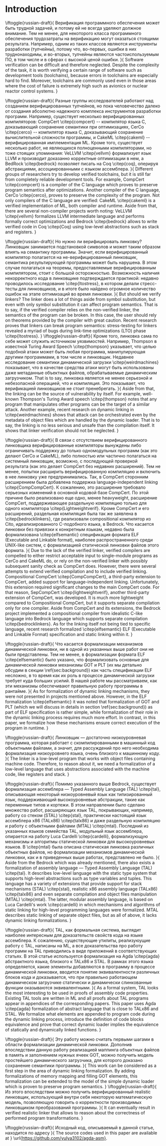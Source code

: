 # Introduction

\iftoggle{russian-draft}{
Верификация программного обеспечения может быть трудной задачей, и потому
ей не всегда уделяют должное внимание. Тем не менее, для некоторого класса
программного обеспечения трудозатраты на верификацию могут оказаться
стоящими результата. Например, одним из таких классов являются инструменты
разработки (тулчейны), потому что, во-первых, ошибки в них труднонаходимы,
и во-вторых, тулчейны являются частоиспользуемым ПО, в том числе и в сферах
с высокой ценой ошибки.
}{
Software verification can be difficult and therefore neglected. Despite the
complexity of the task, it is worth verifying a certain range of software such
as development tools (toolchains), because errors in toolchains are
especially hard to find.
Moreover, toolchains are commonly used even in those areas where the cost
of failure is extremely high such as avionics or nuclear reactor control
systems.
}

\iftoggle{russian-draft}{
Разные группы исследователей работают над созданием верифицированных тулчейнов, но
пока человечество далеко от создания абсолютно надежного комплекса
инструментов разработки программ. Например,
существует несколько верифицированных компиляторов: CompCert
\citep{compcert} -- компилятор языка C, доказывающий сохранение семантики
при оптимизациях, CerCo \citep{cerco} -- компилятор языка C, доказывающий
сохранение вычислительной сложности программы, и CakeML \citep{cakeml} --
верифицированная имплементация ML. Кроме того, существует несколько работ,
не являющихся полноценными компиляторами, но тоже стоящих упоминания:
VeLLVM \citep{vellvm}
формализует язык LLVM и производит доказанно корректные оптимизации в
нем, а BedRock \citep{bedrock} позволяет писать на Coq \citep{coq},
оперируя абстракциями, ассоциированными с языком ассемблера.
}{
Different groups of researchers try to develop verified toolchains, but it is still far
from completely reliable development tools. For example,
CompCert \citep{compcert} is a compiler of the C language which proves to
preserve program semantics after optimizations. Another compiler of the C
language, CerCo \citep{cerco}, proves to preserve the complexity of the
program. Not only compilers of the C language are verified: CakeML
\citep{cakeml} is a verified implementation of ML, both compiler and
runtime. Aside from that, there are several non-compiler projects worth noting:
VeLLVM
\citep{vellvm} formalizes LLVM intermediate language and performs formally
correct optimizations and Bedrock \citep{bedrock} allows to write
verified code in Coq \citep{Coq} using low-level abstractions such as stack
and registers.
}

\iftoggle{russian-draft}{
Но нужно ли верифицировать линковку? Линковщик занимается подстановкой
символов и может таким образом влиять на семантику программы. Значит, если
верифицированный компилятор полагается на не-верифицированный линковщик,
семантика результирующей программы может быть нарушена. В этом случае
полагаться на теоремы, предоставляемые верифицированным компилятором, стоит
с большой осторожностью.
Возможность
наличия некорректного кода в линковщике подтверждается практикой: недавно
проводилось исследование \citep{ltostress}, в котором делали стресс-тесты для
линковщиков, и в итоге было найдено огромное количество ошибок на этапе
оптимизаций во время линковки.
}{
But should we verify linkers? The linker does a lot of things aside from symbol
substitution, but even with only symbol substitution it can affect program
semantics. That is to say, if the verified compiler relies on the non-verified
linker, the semantics of the program can be broken. In this case, the user
should rely on theorems provided by the compiler with great caution.
Recent research proves that linkers can break program semantics:
stress-testing for linkers revealed a myriad of
bugs during link-time optimizations (LTO) phase \citep{ltostress}.
}
\iftoggle{russian-draft}{
Кроме того, линковка сама по себе может служить источником уязвимостей.
Например, Thompson в известной Turing Award Speech \citep{thompson}
указывает, что целью подобной атаки может быть любая программа,
манипулирующая другими программами, в том числе и линковщик. Недавнее
исследование семантики динамической загрузки \citep{weirdmachines}
показывает, что в качестве средства атаки могут быть использованы даже
метаданные объектных файлов, обрабатываемые динамическим загрузчиком. That
is to say, линковка является не менее серьезной и небезопасной операцией,
что и компиляция.
Это показывает, что верификацией линковщиков
не стоит пренебрегать.
}{
Aside from that, the linking can be the source of vulnerability by itself.
For example, well-known Thompson's Turing Award speech \citep{thompson}
notes that any program that manipulates other programs can be the target of
a similar attack. Another example, recent research on dynamic linking in
\citep{weirdmachines} shows that attack can be orchestrated even by the
metadata of object files which are handled by the dynamic loader. That is
to say, the linking is no less serious and unsafe than the compilation
itself.
It
shows that linker verification should not be neglected.
}

\iftoggle{russian-draft}{
В связи с отсутствием верифицированного линковщика верифицированные
компиляторы вынуждены либо ограничивать поддержку до только одномодульных
программ (как это делают CerCo и CakeML), либо полностью или частично
полагаться на системный линковщик, возможно, с последующей проверкой
результата (как это делает CompCert без недавних расширений). Тем не менее,
попытки расширить верифицированную компиляцию и включить в нее линковку уже
предпринимались. Так, в CompCert сторонним расширением была добавлена
поддержка language-independent linking \citep{CompCompCert}. К сожалению,
это расширение требовало серьезных изменений в основной кодовой базе
CompCert. По этой причине было реализовано еще одно, менее heavyweight,
расширение CompCert, поддерживающее раздельную компиляцию только для одного компилятора
\citep{Lightweightverif}. Кроме CompCert и его расширений, раздельная
компиляция была так же заявлена в \citep{bedrocklinkers}, где реализовали
compositional компилятор из Cito, идеализированного C-подобного языка, в
Bedrock. Что касается линковки без привязки к конкретным языкам, недавно
была формализована \citep{elfsemantic} спецификация формата ELF (Executable
and Linkable format), наиболее распространенного среди UNIX-like систем, с
формализацией статической линковки файлов этого формата.
}{
Due to the lack of the verified linker, verified compilers are compelled to
either restrict acceptable input to single-module programs as CerCo and
CakeML do, or rely on the non-verified linker with possibly subsequent
sanity check as CompCert does. However, there were several attempts to
extend verified compilation and to include verified linking. Compositional
CompCert \citep{CompCompCert}, a third-party extension to CompCert, added
support for language-independent linking. Unfortunately, this extension
required significant changes to the main CompCert code. For that reason,
SepCompCert \citep{lightweightverif}, another third-party extension of
CompCert, was developed. It is much more lightweight compared to
Compositional CompCert, but it supports separate compilation only for one
compiler. Aside from CompCert and its extensions, the Bedrock project
implemented a compositional compiler from idealistic C-like language
into Bedrock language which supports separate compilation
\citep{bedrocklinkers}. As for the linking itself not being tied to
specific language, recent research formalized \citep{elfsemantic} ELF
(Executable and Linkable Format) specification and static linking within
it.
}

\iftoggle{russian-draft}{
Что касается формализации механизмов динамической линковки, ни в одной из
указанных выше работ они не были представлены. Тем не менее, в формализации
формата ELF \citep{elfsemantic} было указано, что формализовать основные для динамической
линковки механизмы GOT и PLT (их мы детально обсудим в секции
\ref{sec:background}) как часть спецификации ELF несложно, в то время как
их роль в процессе динамической загрузки требует куда больших усилий. В
нашей работе мы рассматриваем, как эти механизмы обеспечивают правильную
работу программы в рантайме.
}{
As for formalization of dynamic linking mechanisms, they were not presented
in projects mentioned above. However, in the ELF formalization
\citep{elfsemantic} it was noted that formalization of GOT and PLT (which
we will discuss in details in section \ref{sec:background}) as part of ELF
specification is rather simple, while formalization of their role in the
dynamic linking process requires much more effort. In contrast, in this
paper, we formalize how these mechanisms ensure correct execution of the
program in runtime.
}

\iftoggle{russian-draft}{
Линковщик — достаточно низкоуровневая программа, которая работает с
скомпилированными в машинный код объектными файлами, а значит, для
рассуждений про него необходима формализация низкоуровнего языка, очень
близкого к машинному коду.
}{
The linker is a low-level program that works with object files containing machine
code. Therefore, to reason about it, we need a formalization of a low-level
language that uses abstractions associated with the machine code, like
registers and stack.
}

\iftoggle{russian-draft}{
Помимо указанного выше Bedrock,
существует формализация ассемблера — Typed Assembly
Language (TAL) \citep{tal}, описывающая некоторый низкоуровневый язык как
типизированный язык, поддерживающий высокоуровневые абстракции, такие как
переменные типов и кортежи. В этом направлении было сделано множество
работ, расширяющих язык TAL, покрывающих, например, работу со стеком (STAL)
\citep{stal}, практически настоящий язык ассемблера x86 (TALx86) \citep{talx86} и даже
раздельную компиляцию и работу с объектными файлами (MTAL) \citep{mtal}.
Последний из указанных языков семейства TAL, модульный язык ассемблера,
опирается на работу Luca Cardelli \citep{cardelli}, формализующую механизмы и
алгоритмы статической линковки для высокоуровневых языков. В \citep{mtal}
была описана статическая линковка различных объектных
файлов, но формализации механизмов динамической линковки, как и в
приведенных выше работах, представлено не было.
}{
Aside from the Bedrock which was already mentioned,
there also exists a formalization of assembly language — Typed Assembly
Language (TAL) \citep{tal}. It describes low-level language with the static
type system that
supports high-level abstractions such as type variables and tuples. This
language has a variety of extensions that provide support for stack mechanisms
(STAL) \citep{stal}, realistic x86 assembly language (TALx86)
\citep{talx86} and even separate compilation and object files manipulation
(MTAL) \citep{mtal}. The latter, modular
assembly language, is based on Luca Cardelli's work \citep{cardelli} in
which mechanisms and algorithms of static linking for high-level
programming languages were formalized. MTAL describes static linking of
separate object
files, but as all of above, it lacks dynamic linking formalizations.
}

\iftoggle{russian-draft}{
TAL, как формальная система, выглядит наиболее интересным для доказательств
свойств кода на языке ассемблера.
К сожалению, существующие утилиты, реализуюущие работу с TAL,
написаны на ML, а все доказательства про работу программ на TAL приводились
в виде приложений в соответствующих статьях. В этой статье используется
формализация на Agda \citep{agda} абстрактного языка, близкого к TALx86 и STAL.
В рамках этого языка определяется, какие элементы добавляются в программу в
процессе динамической линковки, вводится понятие эквивалентности различных
блоков кода и доказывается, что при правильно работающем динамическом
загрузчике статически и динамически слинкованные функции оказываются
эквивалентными.
}{
As a formal system, TAL looks the most interesting to be used in proofs
of assembly code properties.
Existing TAL tools are written in ML and all proofs about TAL programs
appear in appendices of the corresponding papers. This paper uses
Agda \citep{agda} formalization of abstract language that is close to
TALx86 and STAL. We formalize what elements are appended to program code
during the dynamic linking process, introduce the definition of code blocks
equivalence and prove that correct dynamic
loader implies the equivalence of statically and dynamically linked functions.
}

\iftoggle{russian-draft}{
Эту работу можно считать первыми шагами в области формализации динамической
линковки.
Дополнив впоследствии данную работу реализацией маппинга объектных файлов в
память и заполнением нужных ячеек GOT, можно получить модель простейшего
динамического загрузчика, для которого доказано сохранение семантики
программы.
}{
This work can be considered as a first step in the area of dynamic linking
formalization.
By adding formalizations of memory mapping and filling GOT elements, this
formalization can be extended to the model of the simple dynamic loader which
is proven to preserve program semantics.
}
\iftoggle{russian-draft}{
Из этого впоследствии можно получить верифицированный realistic линковщик,
использующий внутри себя некоторую математическую модель, позволяющую
говорить о корректности производимых линковщиком преобразований программы.
}{
It can eventually result in verified realistic linker that allows to
reason about the correctness of performed program transformations.
}

\iftoggle{russian-draft}{
Исходный код, описываемый в данной статье, находится по адресу
}{
The source codes used in this paper are available at
}
\url{https://github.com/yulya3102/agda-asm}.
